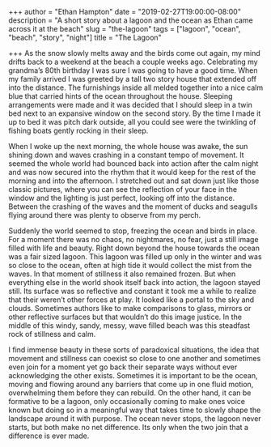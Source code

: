 +++
author = "Ethan Hampton"
date = "2019-02-27T19:00:00-08:00"
description = "A short story about a lagoon and the ocean as Ethan came across it at the beach"
slug = "the-lagoon"
tags = ["lagoon", "ocean", "beach", "story", "night"]
title = "The Lagoon"

+++
As the snow slowly melts away and the birds come out again, my mind drifts back to a weekend at the beach a couple weeks ago. Celebrating my grandma’s 80th birthday I was sure I was going to have a good time. When my family arrived I was greeted by a tall two story house that extended off into the distance. The furnishings inside all melded together into a nice calm blue that carried hints of the ocean throughout the house. Sleeping arrangements were made and it was decided that I should sleep in a twin bed next to an expansive window on the second story. By the time I made it up to bed it was pitch dark outside, all you could see were the twinkling of fishing boats gently rocking in their sleep.

When I woke up the next morning, the whole house was awake, the sun shining down and waves crashing in a constant tempo of movement. It seemed the whole world had bounced back into action after the calm night and was now secured into the rhythm that it would keep for the rest of the morning and into the afternoon. I stretched out and sat down just like those classic pictures, where you can see the reflection of your face in the window and the lighting is just perfect, looking off into the distance. Between the crashing of the waves and the moment of ducks and seagulls flying around there was plenty to observe from my perch.

Suddenly the world seemed to stop, freezing the ocean and birds in place. For a moment there was no chaos, no nightmares, no fear, just a still image filled with life and beauty. Right down beyond the house towards the ocean was a fair sized lagoon. This lagoon was filled up only in the winter and was so close to the ocean, often at high tide it would collect the mist from the waves. In that moment of stillness it also remained frozen. But when everything else in the world shook itself back into action, the lagoon stayed still. Its surface was so reflective and constant it took me a while to realize that their weren’t other forces at play. It looked like a portal to the sky and clouds. Sometimes authors like to make comparisons to glass, mirrors or other reflective surfaces but that wouldn’t do this image justice. In the middle of this windy, sandy, messy, wave filled beach was this steadfast rock of stillness and calm.

I find immense beauty in these sorts of paradoxical situations, the idea that movement and stillness can coexist so close to one another and sometimes even join for a moment yet go back their separate ways without ever acknowledging the other exists. Sometimes it is important to be the ocean, moving and flowing around any barriers that come up in one fluid motion, overwhelming them before they can rebuild. On the other hand, it can be formative to be a lagoon, only occasionally coming to make ones voice known but doing so in a meaningful way that takes time to slowly shape the landscape around it with purpose. The ocean never stops, the lagoon never starts, but both make no net difference. Its only when the two join that a difference is ever made.